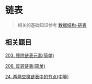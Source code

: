 # 链表
>相关的基础知识参考 [数据结构-链表](https://github.com/kerwin-ly/Blog/blob/master/data-structure/%E9%93%BE%E8%A1%A8.md)

## 相关题目

[203. 移除链表元素(简单)](https://github.com/kerwin-ly/Blog/blob/master/algorithm/linked-list/203.%20%E7%A7%BB%E9%99%A4%E9%93%BE%E8%A1%A8%E5%85%83%E7%B4%A0(%E7%AE%80%E5%8D%95).md)

[206. 反转链表(简单)](https://github.com/kerwin-ly/Blog/blob/master/algorithm/linked-list/206.%20%E5%8F%8D%E8%BD%AC%E9%93%BE%E8%A1%A8(%E7%AE%80%E5%8D%95).md)

[24. 两两交换链表中的节点(中等)](https://github.com/kerwin-ly/Blog/blob/master/algorithm/linked-list/24.%20%E4%B8%A4%E4%B8%A4%E4%BA%A4%E6%8D%A2%E9%93%BE%E8%A1%A8%E4%B8%AD%E7%9A%84%E8%8A%82%E7%82%B9(%E4%B8%AD%E7%AD%89).md)
